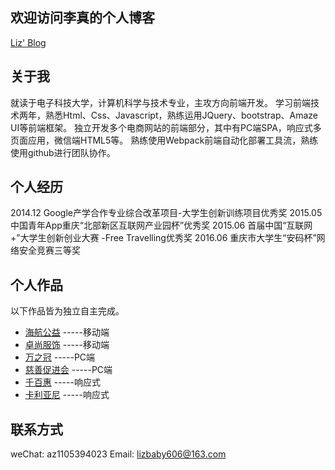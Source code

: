 ## 欢迎访问李真的个人博客
[Liz' Blog](https://liz606.github.io/about/)

## 关于我
就读于电子科技大学，计算机科学与技术专业，主攻方向前端开发。
学习前端技术两年，熟悉Html、Css、Javascript，熟练运用JQuery、bootstrap、Amaze UI等前端框架。
独立开发多个电商网站的前端部分，其中有PC端SPA，响应式多页面应用，微信端HTML5等。
熟练使用Webpack前端自动化部署工具流，熟练使用github进行团队协作。

## 个人经历
2014.12   	Google产学合作专业综合改革项目-大学生创新训练项目优秀奖
2015.05     中国青年App重庆“北部新区互联网产业园杯”优秀奖
2015.06 	首届中国“互联网+”大学生创新创业大赛 -Free Travelling优秀奖
2016.06     重庆市大学生“安码杯”网络安全竞赛三等奖

## 个人作品
以下作品皆为独立自主完成。
- [海航公益](http://liz-crown.cn/project5/index.html) -----移动端
- [卓尚服饰](http://liz-crown.cn/project2/index.html)  -----移动端
- [万之冠](http://liz-crown.cn/project1/index.html)  -----PC端
- [慈善促进会](http://liz-crown.cn/project3/index.html) -----PC端
- [千百惠](http://liz-crown.cn/project4/index.html)  -----响应式
- [卡利亚尼](http://liz-crown.cn/project6/index.html) -----响应式

## 联系方式
weChat: az1105394023
Email: lizbaby606@163.com
